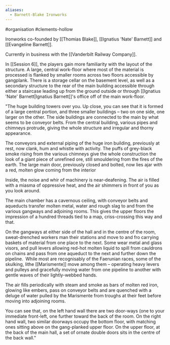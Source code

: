 ```yaml
---
aliases:
  - Barnett-Blake Ironworks
---
```

#organisation #clements-hollow 

Ironworks co-founded by [[Thomias Blake]], [[Ignatius 'Nate' Barnett]] and [[Evangeline Barnett]].

Currently in business with the [[Vanderbilt Railway Company]].

In [[Session 6]], the players gain more familiarity with the layout of the structure. A large, central work-floor where most of the material is processed is flanked by smaller rooms across two floors accessible by gangplank. There is a storage cellar on the basement level, as well as a secondary structure to the rear of the main building accessible through either a staircase leading up from the ground outside or through [[Ignatius 'Nate' Barnett|Ignatius Barnett]]'s office off of the main work-floor.

"The huge building towers over you. Up close, you can see that it is formed of a large central portion, and three smaller buildings – two on one side, one larger on the other. The side buildings are connected to the main by what seems to be conveyor belts. From the central building, various pipes and chimneys protrude, giving the whole structure and irregular and thorny appearance.

The conveyors and external piping of the huge iron building, previously at rest, now clank, hum and whistle with activity. The puffs of grey-black smoke rising from the various chimneys give the whole construction the look of a giant piece of unrefined ore, still smouldering from the fires of the earth. The large main door, previously closed and bolted, now lies ajar with a red, molten glow coming from the interior

Inside, the noise and whir of machinery is near-deafening. The air is filled with a miasma of oppressive heat, and the air shimmers in front of you as you look around.

The main chamber has a cavernous ceiling, with conveyor belts and aqueducts transfer molten metal, water and rough slag to and from the various gangways and adjoining rooms. This gives the upper floors the impression of a hundred threads tied to a map, criss-crossing this way and that.

On the gangways at either side of the hall and in the centre of the room, sweat-drenched workers man their stations and move to and fro carrying baskets of material from one place to the next. Some wear metal and glass visors, and pull levers allowing red-hot molten liquid to spill from cauldrons on chains and pass from one aqueduct to the next and further down the pipeline.  While most are recognisably of the Faerunian races, some of the skulking, lithe [[Marismente]] move among them – operating heavy levers and pulleys and gracefully moving water from one pipeline to another with gentle waves of their lightly-webbed hands.

The air fills periodically with steam and smoke as bars of molten red iron, glowing like embers, pass on conveyor belts and are quenched with a deluge of water pulled by the Marismente from troughs at their feet before moving into adjoining rooms.

You can see that, on the left hand wall there are two door-ways (one to your immediate front-left, one further toward the back of the room. On the right hand wall, two similar doorways occupy the bottom floor, with matching ones sitting above on the gang-planked upper floor. On the upper floor, at the back of the main hall, a set of ornate double doors sits in the centre of the back wall."